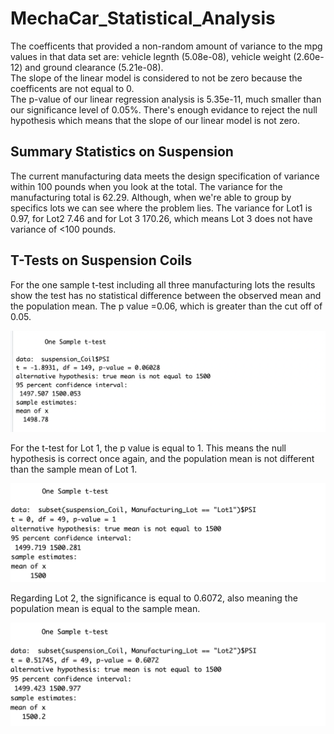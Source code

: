 # MechaCar_Statistical_Analysis
The coefficents that provided a non-random amount of variance to the mpg values in that data set are: vehicle legnth (5.08e-08), vehicle weight (2.60e-12) and ground clearance (5.21e-08).  
The slope of the linear model is considered to not be zero because the coefficents are not equal to 0.  
The p-value of our linear regression analysis is 5.35e-11, much smaller than our significance level of 0.05%. There's enough evidance to reject the null hypothesis which means that the slope of our linear model is not zero.   

## Summary Statistics on Suspension 
The current manufacturing data meets the design specification of variance within 100 pounds when you look at the total. The variance for the manufacturing total is 62.29. Although, when we're able to group by specifics lots we can see where the problem lies. The variance for Lot1 is 0.97, for Lot2 7.46 and for Lot 3 170.26, which means Lot 3 does not have variance of <100 pounds. 

## T-Tests on Suspension Coils 
For the one sample t-test including all three manufacturing lots the results show the test has no statistical difference between the observed mean and the population mean. The p value =0.06, which is greater than the cut off of 0.05.  

![image](test1.png)
 
For the t-test for Lot 1, the p value is equal to 1. This means the null hypothesis is correct once again, and the population mean is not different than the sample mean of Lot 1.  

![image](Testlot2.png)
 
Regarding Lot 2, the significance is equal to 0.6072, also meaning the population mean is equal to the sample mean. 

![image](lot2.png)
